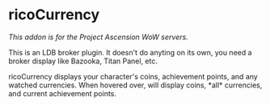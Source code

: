 <h1>ricoCurrency</h1>
<p><em>This addon is for the Project Ascension WoW servers.</em></p>
<p>This is an LDB broker plugin.  It doesn't do anyting on its own, you need a broker display like Bazooka, Titan Panel, etc.</p>
<p>ricoCurrency displays your character's coins, achievement points, and any watched currencies.  When hovered over, will display coins, *all* currencies, and current achievement points.</p>

